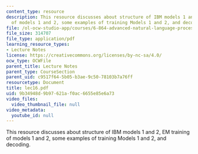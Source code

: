 ```yaml
---
content_type: resource
description: This resource discusses about structure of IBM models 1 and 2, EM training
  of models 1 and 2, some examples of training Models 1 and 2, and decoding.
file: /ol-ocw-studio-app/courses/6-864-advanced-natural-language-processing-fall-2005/9b34948d9b97621af0ac6655e85e6a73_lec16.pdf
file_size: 314707
file_type: application/pdf
learning_resource_types:
- Lecture Notes
license: https://creativecommons.org/licenses/by-nc-sa/4.0/
ocw_type: OCWFile
parent_title: Lecture Notes
parent_type: CourseSection
parent_uid: c9517f64-5b05-b3ae-9c50-78103b7a76ff
resourcetype: Document
title: lec16.pdf
uid: 9b34948d-9b97-621a-f0ac-6655e85e6a73
video_files:
  video_thumbnail_file: null
video_metadata:
  youtube_id: null
---
```

This resource discusses about structure of IBM models 1 and 2, EM training of models 1 and 2, some examples of training Models 1 and 2, and decoding.